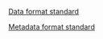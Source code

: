 [Data format standard](data_format_standard.md)

[Metadata format standard](metadata_format_standard.md)